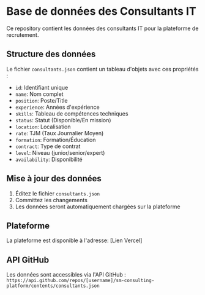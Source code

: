 # Base de données des Consultants IT

Ce repository contient les données des consultants IT pour la plateforme de recrutement.

## Structure des données

Le fichier `consultants.json` contient un tableau d'objets avec ces propriétés :

- `id`: Identifiant unique
- `name`: Nom complet
- `position`: Poste/Title
- `experience`: Années d'expérience
- `skills`: Tableau de compétences techniques
- `status`: Statut (Disponible/En mission)
- `location`: Localisation
- `rate`: TJM (Taux Journalier Moyen)
- `formation`: Formation/Éducation
- `contract`: Type de contrat
- `level`: Niveau (junior/senior/expert)
- `availability`: Disponibilité

## Mise à jour des données

1. Éditez le fichier `consultants.json`
2. Committez les changements
3. Les données seront automatiquement chargées sur la plateforme

## Plateforme

La plateforme est disponible à l'adresse: [Lien Vercel]

## API GitHub

Les données sont accessibles via l'API GitHub :
`https://api.github.com/repos/[username]/sm-consulting-platform/contents/consultants.json`
